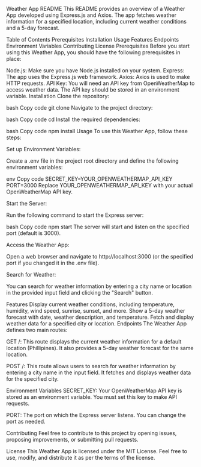 Weather App README
This README provides an overview of a Weather App developed using Express.js and Axios. The app fetches weather information for a specified location, including current weather conditions and a 5-day forecast.

Table of Contents
Prerequisites
Installation
Usage
Features
Endpoints
Environment Variables
Contributing
License
Prerequisites
Before you start using this Weather App, you should have the following prerequisites in place:

Node.js: Make sure you have Node.js installed on your system.
Express: The app uses the Express.js web framework.
Axios: Axios is used to make HTTP requests.
API Key: You will need an API key from OpenWeatherMap to access weather data. The API key should be stored in an environment variable.
Installation
Clone the repository:

bash
Copy code
git clone <repository-url>
Navigate to the project directory:

bash
Copy code
cd <project-directory>
Install the required dependencies:

bash
Copy code
npm install
Usage
To use this Weather App, follow these steps:

Set up Environment Variables:

Create a .env file in the project root directory and define the following environment variables:

env
Copy code
SECRET_KEY=YOUR_OPENWEATHERMAP_API_KEY
PORT=3000
Replace YOUR_OPENWEATHERMAP_API_KEY with your actual OpenWeatherMap API key.

Start the Server:

Run the following command to start the Express server:

bash
Copy code
npm start
The server will start and listen on the specified port (default is 3000).

Access the Weather App:

Open a web browser and navigate to http://localhost:3000 (or the specified port if you changed it in the .env file).

Search for Weather:

You can search for weather information by entering a city name or location in the provided input field and clicking the "Search" button.

Features
Display current weather conditions, including temperature, humidity, wind speed, sunrise, sunset, and more.
Show a 5-day weather forecast with date, weather description, and temperature.
Fetch and display weather data for a specified city or location.
Endpoints
The Weather App defines two main routes:

GET /: This route displays the current weather information for a default location (Phillipines). It also provides a 5-day weather forecast for the same location.

POST /: This route allows users to search for weather information by entering a city name in the input field. It fetches and displays weather data for the specified city.

Environment Variables
SECRET_KEY: Your OpenWeatherMap API key is stored as an environment variable. You must set this key to make API requests.

PORT: The port on which the Express server listens. You can change the port as needed.

Contributing
Feel free to contribute to this project by opening issues, proposing improvements, or submitting pull requests.

License
This Weather App is licensed under the MIT License. Feel free to use, modify, and distribute it as per the terms of the license.

